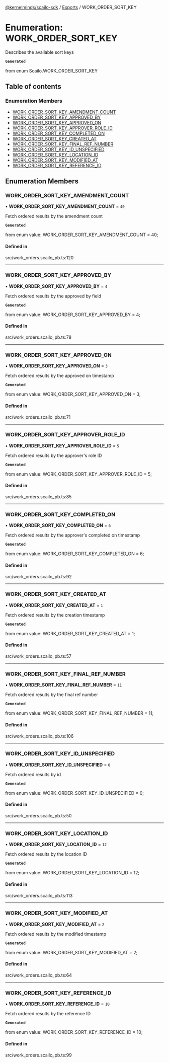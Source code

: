 [@kernelminds/scailo-sdk](../README.md) / [Exports](../modules.md) / WORK\_ORDER\_SORT\_KEY

# Enumeration: WORK\_ORDER\_SORT\_KEY

Describes the available sort keys

**`Generated`**

from enum Scailo.WORK_ORDER_SORT_KEY

## Table of contents

### Enumeration Members

- [WORK\_ORDER\_SORT\_KEY\_AMENDMENT\_COUNT](WORK_ORDER_SORT_KEY.md#work_order_sort_key_amendment_count)
- [WORK\_ORDER\_SORT\_KEY\_APPROVED\_BY](WORK_ORDER_SORT_KEY.md#work_order_sort_key_approved_by)
- [WORK\_ORDER\_SORT\_KEY\_APPROVED\_ON](WORK_ORDER_SORT_KEY.md#work_order_sort_key_approved_on)
- [WORK\_ORDER\_SORT\_KEY\_APPROVER\_ROLE\_ID](WORK_ORDER_SORT_KEY.md#work_order_sort_key_approver_role_id)
- [WORK\_ORDER\_SORT\_KEY\_COMPLETED\_ON](WORK_ORDER_SORT_KEY.md#work_order_sort_key_completed_on)
- [WORK\_ORDER\_SORT\_KEY\_CREATED\_AT](WORK_ORDER_SORT_KEY.md#work_order_sort_key_created_at)
- [WORK\_ORDER\_SORT\_KEY\_FINAL\_REF\_NUMBER](WORK_ORDER_SORT_KEY.md#work_order_sort_key_final_ref_number)
- [WORK\_ORDER\_SORT\_KEY\_ID\_UNSPECIFIED](WORK_ORDER_SORT_KEY.md#work_order_sort_key_id_unspecified)
- [WORK\_ORDER\_SORT\_KEY\_LOCATION\_ID](WORK_ORDER_SORT_KEY.md#work_order_sort_key_location_id)
- [WORK\_ORDER\_SORT\_KEY\_MODIFIED\_AT](WORK_ORDER_SORT_KEY.md#work_order_sort_key_modified_at)
- [WORK\_ORDER\_SORT\_KEY\_REFERENCE\_ID](WORK_ORDER_SORT_KEY.md#work_order_sort_key_reference_id)

## Enumeration Members

### WORK\_ORDER\_SORT\_KEY\_AMENDMENT\_COUNT

• **WORK\_ORDER\_SORT\_KEY\_AMENDMENT\_COUNT** = ``40``

Fetch ordered results by the amendment count

**`Generated`**

from enum value: WORK_ORDER_SORT_KEY_AMENDMENT_COUNT = 40;

#### Defined in

src/work_orders.scailo_pb.ts:120

___

### WORK\_ORDER\_SORT\_KEY\_APPROVED\_BY

• **WORK\_ORDER\_SORT\_KEY\_APPROVED\_BY** = ``4``

Fetch ordered results by the approved by field

**`Generated`**

from enum value: WORK_ORDER_SORT_KEY_APPROVED_BY = 4;

#### Defined in

src/work_orders.scailo_pb.ts:78

___

### WORK\_ORDER\_SORT\_KEY\_APPROVED\_ON

• **WORK\_ORDER\_SORT\_KEY\_APPROVED\_ON** = ``3``

Fetch ordered results by the approved on timestamp

**`Generated`**

from enum value: WORK_ORDER_SORT_KEY_APPROVED_ON = 3;

#### Defined in

src/work_orders.scailo_pb.ts:71

___

### WORK\_ORDER\_SORT\_KEY\_APPROVER\_ROLE\_ID

• **WORK\_ORDER\_SORT\_KEY\_APPROVER\_ROLE\_ID** = ``5``

Fetch ordered results by the approver's role ID

**`Generated`**

from enum value: WORK_ORDER_SORT_KEY_APPROVER_ROLE_ID = 5;

#### Defined in

src/work_orders.scailo_pb.ts:85

___

### WORK\_ORDER\_SORT\_KEY\_COMPLETED\_ON

• **WORK\_ORDER\_SORT\_KEY\_COMPLETED\_ON** = ``6``

Fetch ordered results by the approver's completed on timestamp

**`Generated`**

from enum value: WORK_ORDER_SORT_KEY_COMPLETED_ON = 6;

#### Defined in

src/work_orders.scailo_pb.ts:92

___

### WORK\_ORDER\_SORT\_KEY\_CREATED\_AT

• **WORK\_ORDER\_SORT\_KEY\_CREATED\_AT** = ``1``

Fetch ordered results by the creation timestamp

**`Generated`**

from enum value: WORK_ORDER_SORT_KEY_CREATED_AT = 1;

#### Defined in

src/work_orders.scailo_pb.ts:57

___

### WORK\_ORDER\_SORT\_KEY\_FINAL\_REF\_NUMBER

• **WORK\_ORDER\_SORT\_KEY\_FINAL\_REF\_NUMBER** = ``11``

Fetch ordered results by the final ref number

**`Generated`**

from enum value: WORK_ORDER_SORT_KEY_FINAL_REF_NUMBER = 11;

#### Defined in

src/work_orders.scailo_pb.ts:106

___

### WORK\_ORDER\_SORT\_KEY\_ID\_UNSPECIFIED

• **WORK\_ORDER\_SORT\_KEY\_ID\_UNSPECIFIED** = ``0``

Fetch ordered results by id

**`Generated`**

from enum value: WORK_ORDER_SORT_KEY_ID_UNSPECIFIED = 0;

#### Defined in

src/work_orders.scailo_pb.ts:50

___

### WORK\_ORDER\_SORT\_KEY\_LOCATION\_ID

• **WORK\_ORDER\_SORT\_KEY\_LOCATION\_ID** = ``12``

Fetch ordered results by the location ID

**`Generated`**

from enum value: WORK_ORDER_SORT_KEY_LOCATION_ID = 12;

#### Defined in

src/work_orders.scailo_pb.ts:113

___

### WORK\_ORDER\_SORT\_KEY\_MODIFIED\_AT

• **WORK\_ORDER\_SORT\_KEY\_MODIFIED\_AT** = ``2``

Fetch ordered results by the modified timestamp

**`Generated`**

from enum value: WORK_ORDER_SORT_KEY_MODIFIED_AT = 2;

#### Defined in

src/work_orders.scailo_pb.ts:64

___

### WORK\_ORDER\_SORT\_KEY\_REFERENCE\_ID

• **WORK\_ORDER\_SORT\_KEY\_REFERENCE\_ID** = ``10``

Fetch ordered results by the reference ID

**`Generated`**

from enum value: WORK_ORDER_SORT_KEY_REFERENCE_ID = 10;

#### Defined in

src/work_orders.scailo_pb.ts:99
